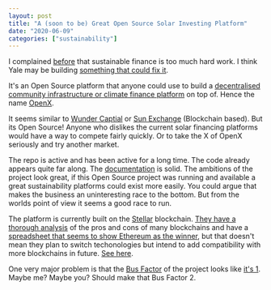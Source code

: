 ```yaml
---
layout: post
title: "A (soon to be) Great Open Source Solar Investing Platform"
date: "2020-06-09"
categories: ["sustainability"]
---
```

I complained [before](http://www.beeark.eu/sustainability/2020/02/16/lazy-green-investing/) that sustainable finance is too much hard work. I think Yale may be building [something that could fix it](https://openlab.yale.edu/open-solar). 

It's an Open Source platform that anyone could use to build a [decentralised community infrastructure or climate finance platform](https://docs.openx.solar/openx/intro) on top of. Hence the name [OpenX](https://github.com/YaleOpenLab/openx).

It seems similar to [Wunder Captial](https://www.wundercapital.com/) or [Sun Exchange](https://thesunexchange.com/about-us) (Blockchain based). But its Open Source! Anyone who dislikes the current solar financing platforms would have a way to compete fairly quickly. Or to take the X of OpenX seriously and try another market.

The repo is active and has been active for a long time. The code already appears quite far along. The [documentation](https://docs.openx.solar/openx/intro) is solid. The ambitions of the project look great, if this Open Source project was running and available a great sustainability platforms could exist more easily. You could argue that makes the business an uninteresting race to the bottom. But from the worlds point of view it seems a good race to run.

The platform is currently built on the [Stellar](https://www.stellar.org/) blockchain. [They have a thorough analysis](https://gist.github.com/Varunram/b8c0da7b9d553fb0be233be1f99b0d29) of the pros and cons of many blockchains and have a [spreadsheet that seems to show Ethereum as the winner](https://docs.google.com/spreadsheets/d/1H6HwnCwCMZ1yMZqEkVnr2Pw777mmAwhBQHiX1vnC9VM/edit#gid=0), but that doesn't mean they plan to switch techonologies but intend to add compatibility with more blockchains in future. [See here](https://github.com/YaleOpenLab/opensolar/issues/150). 

One very major problem is that the [Bus Factor](https://en.wikipedia.org/wiki/Bus_factor) of the project looks like [it's 1](https://github.com/YaleOpenLab/opensolar/graphs/contributors). Maybe me? Maybe you? Should make that Bus Factor 2.
